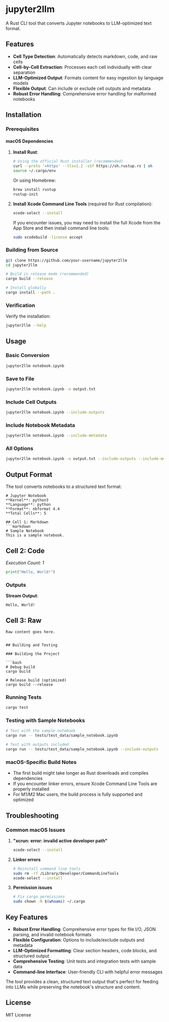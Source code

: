 # jupyter2llm

A Rust CLI tool that converts Jupyter notebooks to LLM-optimized text format.

## Features

- **Cell Type Detection**: Automatically detects markdown, code, and raw cells
- **Cell-by-Cell Extraction**: Processes each cell individually with clear separation
- **LLM-Optimized Output**: Formats content for easy ingestion by language models
- **Flexible Output**: Can include or exclude cell outputs and metadata
- **Robust Error Handling**: Comprehensive error handling for malformed notebooks

## Installation

### Prerequisites

#### macOS Dependencies

1. **Install Rust**:

   ```bash
   # Using the official Rust installer (recommended)
   curl --proto '=https' --tlsv1.2 -sSf https://sh.rustup.rs | sh
   source ~/.cargo/env
   ```

   Or using Homebrew:

   ```bash
   brew install rustup
   rustup-init
   ```

2. **Install Xcode Command Line Tools** (required for Rust compilation):

   ```bash
   xcode-select --install
   ```

   If you encounter issues, you may need to install the full Xcode from the App Store and then install command line tools:

   ```bash
   sudo xcodebuild -license accept
   ```

### Building from Source

```bash
git clone https://github.com/your-username/jupyter2llm
cd jupyter2llm

# Build in release mode (recommended)
cargo build --release

# Install globally
cargo install --path .
```

### Verification

Verify the installation:

```bash
jupyter2llm --help
```

## Usage

### Basic Conversion

```bash
jupyter2llm notebook.ipynb
```

### Save to File

```bash
jupyter2llm notebook.ipynb -o output.txt
```

### Include Cell Outputs

```bash
jupyter2llm notebook.ipynb --include-outputs
```

### Include Notebook Metadata

```bash
jupyter2llm notebook.ipynb --include-metadata
```

### All Options

```bash
jupyter2llm notebook.ipynb -o output.txt --include-outputs --include-metadata
```

## Output Format

The tool converts notebooks to a structured text format:

```text
# Jupyter Notebook
**Kernel**: python3
**Language**: python
**Format**: nbformat 4.4
**Total Cells**: 5

## Cell 1: Markdown
```markdown
# Sample Notebook
This is a sample notebook.
```

## Cell 2: Code

*Execution Count: 1*

```python
print("Hello, World!")
```

### Outputs

**Stream Output**:

```
Hello, World!
```

## Cell 3: Raw

```
Raw content goes here.
```

```

## Building and Testing

### Building the Project

```bash
# Debug build
cargo build

# Release build (optimized)
cargo build --release
```

### Running Tests

```bash
cargo test
```

### Testing with Sample Notebooks

```bash
# Test with the sample notebook
cargo run -- tests/test_data/sample_notebook.ipynb

# Test with outputs included
cargo run -- tests/test_data/sample_notebook.ipynb --include-outputs
```

### macOS-Specific Build Notes

- The first build might take longer as Rust downloads and compiles dependencies
- If you encounter linker errors, ensure Xcode Command Line Tools are properly installed
- For M1/M2 Mac users, the build process is fully supported and optimized

## Troubleshooting

### Common macOS Issues

1. **"xcrun: error: invalid active developer path"**

   ```bash
   xcode-select --install
   ```

2. **Linker errors**

   ```bash
   # Reinstall command line tools
   sudo rm -rf /Library/Developer/CommandLineTools
   xcode-select --install
   ```

3. **Permission issues**

   ```bash
   # Fix cargo permissions
   sudo chown -R $(whoami) ~/.cargo
   ```

## Key Features

- **Robust Error Handling**: Comprehensive error types for file I/O, JSON parsing, and invalid notebook formats
- **Flexible Configuration**: Options to include/exclude outputs and metadata
- **LLM-Optimized Formatting**: Clear section headers, code blocks, and structured output
- **Comprehensive Testing**: Unit tests and integration tests with sample data
- **Command-line Interface**: User-friendly CLI with helpful error messages

The tool provides a clean, structured text output that's perfect for feeding into LLMs while preserving the notebook's structure and content.

## License

MIT License
